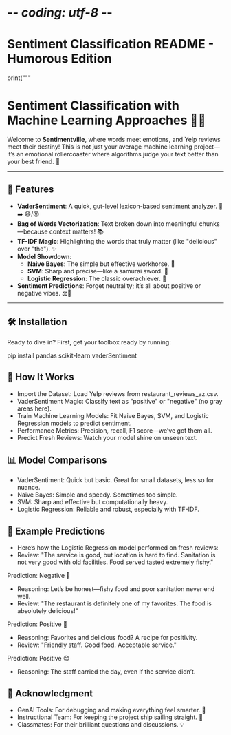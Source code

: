 # -*- coding: utf-8 -*-
# Sentiment Classification README - Humorous Edition

print("""
# Sentiment Classification with Machine Learning Approaches 🤖💬

Welcome to **Sentimentville**, where words meet emotions, and Yelp reviews meet their destiny! 
This is not just your average machine learning project—it’s an emotional rollercoaster where algorithms judge your text better than your best friend. 🌟

---

## 🚀 Features

- **VaderSentiment**: A quick, gut-level lexicon-based sentiment analyzer. 💬 ➡️ 😄/😡
- **Bag of Words Vectorization**: Text broken down into meaningful chunks—because context matters! 📚
- **TF-IDF Magic**: Highlighting the words that truly matter (like "delicious" over "the"). ✨
- **Model Showdown**:
  - **Naive Bayes**: The simple but effective workhorse. 🐴
  - **SVM**: Sharp and precise—like a samurai sword. 🎯
  - **Logistic Regression**: The classic overachiever. 🧮
- **Sentiment Predictions**: Forget neutrality; it’s all about positive or negative vibes. ⚖️🚫

---

## 🛠️ Installation

Ready to dive in? First, get your toolbox ready by running:

pip install pandas scikit-learn vaderSentiment

## 📖 How It Works
- Import the Dataset: Load Yelp reviews from restaurant_reviews_az.csv.
- VaderSentiment Magic: Classify text as "positive" or "negative" (no gray areas here).
- Train Machine Learning Models: Fit Naive Bayes, SVM, and Logistic Regression models to predict sentiment.
- Performance Metrics: Precision, recall, F1 score—we’ve got them all.
- Predict Fresh Reviews: Watch your model shine on unseen text.

## 📊 Model Comparisons

- VaderSentiment: Quick but basic. Great for small datasets, less so for nuance.
- Naive Bayes: Simple and speedy. Sometimes too simple.
- SVM: Sharp and effective but computationally heavy.
- Logistic Regression: Reliable and robust, especially with TF-IDF.

## 🥳 Example Predictions
- Here’s how the Logistic Regression model performed on fresh reviews:
- Review:
"The service is good, but location is hard to find. Sanitation is not very good with old facilities. Food served tasted extremely fishy."

Prediction: Negative 🙅
- Reasoning: Let’s be honest—fishy food and poor sanitation never end well.
- Review:
"The restaurant is definitely one of my favorites. The food is absolutely delicious!"

Prediction: Positive 🌟
- Reasoning: Favorites and delicious food? A recipe for positivity.
- Review:
"Friendly staff. Good food. Acceptable service."

Prediction: Positive 😊
- Reasoning: The staff carried the day, even if the service didn’t.
  
## 🤝 Acknowledgment
- GenAI Tools: For debugging and making everything feel smarter. 🤖
- Instructional Team: For keeping the project ship sailing straight. 🚢
- Classmates: For their brilliant questions and discussions. 💡
